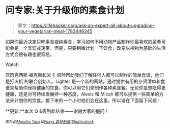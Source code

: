 # 问专家:关于升级你的素食计划

> 原文：<https://lifehacker.com/ask-an-expert-all-about-upgrading-your-vegetarian-meal-1783446345>

如果你最近决定只吃素食或纯素食，学习如何不用动物产品制作你最喜欢的菜肴可能会是一个烹饪减速带。但是，只要稍微计划一下饮食，改变以植物为基础的生活方式会很有趣也很容易。

Watch

亚历克西斯·福克斯和米卡·风险帮助我们了解任何人都可以制作的简单食谱，他们是打火机 的联合创始人。Lighter 是一个新的网站，通过提供有用的杂货清单和食谱来帮助你保持健康的饮食，你可以用它们来制作各种素食餐。无论你是想吃得更健康，还是对可持续发展持一种态度，Alexis 和 Micah 都可以提供一些简单的方法来计划你的饮食。接下来的一个小时他们会在这里，所以请在下面留下问题！

**更新:**本次 Q &答到此结束——谢谢大家的提问！

<small>*图片由*</small>[<small>*Mascha Tace*</small>](http://www.shutterstock.com/pic-367224086/stock-vector-cool-vector-flat-design-culinary-and-cuisine-professionals-smiling-restaurant-chef-kook-with.html)<small>*和*</small>[<small>*Foxys 森林制造*</small>](http://www.shutterstock.com/pic-420828667.html)<small>*(*</small>[<small>*Shutterstock*</small>](http://shutterstock.com)<small></small>